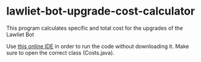 # lawliet-bot-upgrade-cost-calculator
 This program calculates specific and total cost for the upgrades of the Lawliet Bot

 Use [this online IDE](https://www.online-java.com/eEsd9TzVS4) in order to run the code without downloading it. 
 Make sure to open the correct class (Costs.java).
